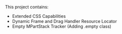 This project contains:
* Extended CSS Capabilities
* Dynamic Frame and Drag Handler Resource Locator
* Empty MPartStack Tracker (Adding .empty class)
